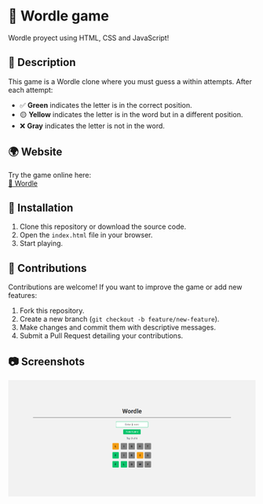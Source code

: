 # 📜 Wordle game

Wordle proyect using HTML, CSS and JavaScript!

## 📝 Description
This game is a Wordle clone where you must guess a within attempts. After each attempt:
- ✅ **Green** indicates the letter is in the correct position.
- 🟡 **Yellow** indicates the letter is in the word but in a different position.
- ❌ **Gray** indicates the letter is not in the word.

## 🌍 Website
Try the game online here:  
[🔗 Wordle](https://diegomanildo.github.io/Wordle/)

## 🚀 Installation
1. Clone this repository or download the source code.
2. Open the `index.html` file in your browser.
3. Start playing.

## 🤝 Contributions
Contributions are welcome! If you want to improve the game or add new features:
1. Fork this repository.
2. Create a new branch (`git checkout -b feature/new-feature`).
3. Make changes and commit them with descriptive messages.
4. Submit a Pull Request detailing your contributions.

## 📷 Screenshots
![Screenshot](./docs/images/1.png)